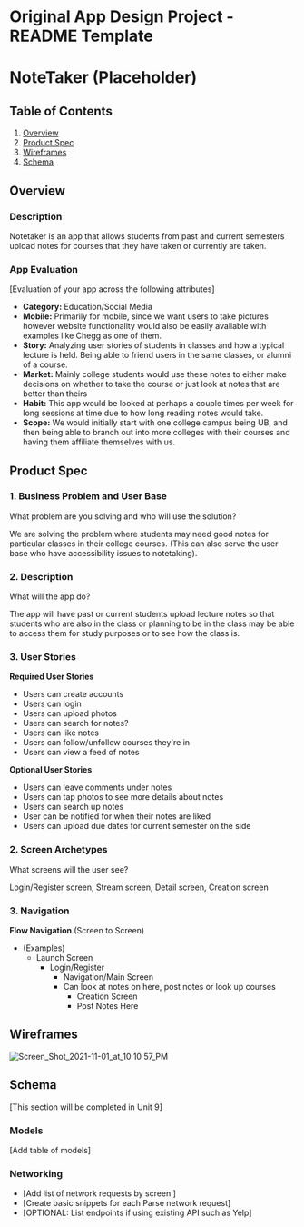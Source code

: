Original App Design Project - README Template
===

# NoteTaker (Placeholder)

## Table of Contents
1. [Overview](#Overview)
1. [Product Spec](#Product-Spec)
1. [Wireframes](#Wireframes)
2. [Schema](#Schema)

## Overview
### Description
Notetaker is an app that allows students from past and current semesters upload notes for courses that they have taken or currently are taken.

### App Evaluation
[Evaluation of your app across the following attributes]
- **Category:** Education/Social Media
- **Mobile:** Primarily for mobile, since we want users to take pictures however website functionality would also be easily available with examples like Chegg as one of them.
- **Story:** Analyzing user stories of students in classes and how a typical lecture is held. Being able to friend users in the same classes, or alumni of a course.
- **Market:** Mainly college students would use these notes to either make decisions on whether to take the course or just look at notes that are better than theirs
- **Habit:** This app would be looked at perhaps a couple times per week for long sessions at time due to how long reading notes would take.
- **Scope:** We would initially start with one college campus being UB, and then being able to branch out into more colleges with their courses and having them affiliate themselves with us.

## Product Spec

### 1. Business Problem and User Base
What problem are you solving and who will use the solution?

We are solving the problem where students may need good notes for particular classes in their college courses. (This can also serve the user base who have accessibility issues to notetaking).


### 2. Description
What will the app do?

The app will have past or current students upload lecture notes so that students who are also in the class or planning to be in the class may be able to access them for study purposes or to see how the class is.


### 3. User Stories

**Required User Stories**

* Users can create accounts
* Users can login
* Users can upload photos
* Users can search for notes?
* Users can like notes
* Users can follow/unfollow courses they're in
* Users can view a feed of notes

**Optional User Stories**

* Users can leave comments under notes
* Users can tap photos to see more details about notes
* Users can search up notes
* User can be notified for when their notes are liked
* Users can upload due dates for current semester on the side

### 2. Screen Archetypes

What screens will the user see?

Login/Register screen, Stream screen, Detail screen, Creation screen

### 3. Navigation

**Flow Navigation** (Screen to Screen)

* (Examples) 
    * Launch Screen
        * Login/Register
            * Navigation/Main Screen
            * Can look at notes on here, post notes or look up courses
               * Creation Screen
               * Post Notes Here

## Wireframes
![Screen_Shot_2021-11-01_at_10 10 57_PM](https://user-images.githubusercontent.com/70527398/139775561-c18c7614-5e3e-47be-b813-b452785562be.png)



## Schema 
[This section will be completed in Unit 9]
### Models
[Add table of models]
### Networking
- [Add list of network requests by screen ]
- [Create basic snippets for each Parse network request]
- [OPTIONAL: List endpoints if using existing API such as Yelp]
